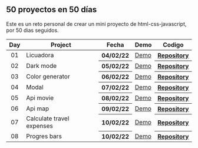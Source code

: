 ## 50 proyectos en 50 días

Este es un reto personal de crear un mini proyecto de html-css-javascript, por 50 dias seguidos.

<table>
<thead>
<tr>
<th align="center">Day</th>
<th>Project</th>
<th>Fecha</th>
<th>Demo</th>
<th>Codigo</th>
</tr>
</thead>
<tbody>

<tr>
<td align="center">01</td>
<td>Licuadora</td>
<th>04/02/22</th>
<td><a href="https://nahuel61920.github.io/Licuadora/" rel="nofollow">Demo</a></td>
<th><a href="https://github.com/Nahuel61920/Licuadora" rel="nofollow">Repository</a></th>
</tr>

<tr>
<td align="center">02</td>
<td>Dark mode</td>
<th>05/02/22</th>
<td><a href="https://nahuel61920.github.io/Modo-nocturno/" rel="nofollow">Demo</a></td>
<th><a href="https://github.com/Nahuel61920/Modo-nocturno" rel="nofollow">Repository</a></th>
</tr>

<tr>
<td align="center">03</td>
<td>Color generator</td>
<th>06/02/22</th>
<td><a href="https://nahuel61920.github.io/generador-colores-random/" rel="nofollow">Demo</a></td>
<th><a href="https://github.com/Nahuel61920/generador-colores-random" rel="nofollow">Repository</a></th>
</tr>

<tr>
<td align="center">04</td>
<td>Modal</td>
<th>07/02/22</th>
<td><a href="https://nahuel61920.github.io/modal/" rel="nofollow">Demo</a></td>
<th><a href="https://github.com/Nahuel61920/modal" rel="nofollow">Repository</a></th>
</tr>

<tr>
<td align="center">05</td>
<td>Api movie</td>
<th>08/02/22</th>
<td><a href="https://nahuel61920.github.io/Api-peliculas/" rel="nofollow">Demo</a></td>
<th><a href="https://github.com/Nahuel61920/Api-peliculas" rel="nofollow">Repository</a></th>
</tr>

<tr>
<td align="center">06</td>
<td>Api map</td>
<th>09/02/22</th>
<td><a href="https://nahuel61920.github.io/api-map/" rel="nofollow">Demo</a></td>
<th><a href="https://github.com/Nahuel61920/api-map" rel="nofollow">Repository</a></th>
</tr>

<tr>
<td align="center">07</td>
<td>Calculate travel expenses</td>
<th>10/02/22</th>
<td><a href="https://nahuel61920.github.io/Calcular-gastos-de-viaje/" rel="nofollow">Demo</a></td>
<th><a href="https://github.com/Nahuel61920/Calcular-gastos-de-viaje" rel="nofollow">Repository</a></th>
</tr>

<tr>
<td align="center">08</td>
<td>Progres bars</td>
<th>10/02/22</th>
<td><a href="https://nahuel61920.github.io/Barra-de-progreso/">Demo</a></td>
<th><a href="https://github.com/Nahuel61920/Barra-de-progreso" rel="nofollow">Repository</a></th>
</tr>

</tbody>
</table>
